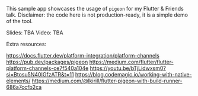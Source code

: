 This sample app showcases the usage of `pigeon` for my Flutter & Friends talk.
Disclaimer: the code here is not production-ready, it is a simple demo of the tool.

Slides: TBA
Video: TBA

Extra resources:

https://docs.flutter.dev/platform-integration/platform-channels
https://pub.dev/packages/pigeon
https://medium.com/flutter/flutter-platform-channels-ce7f540a104e
https://youtu.be/bTjLidwxsm0?si=Btosu5N40IGfzATR&t=11
https://blog.codemagic.io/working-with-native-elements/
https://medium.com/@lkirill/flutter-pigeon-with-build-runner-686a7ccfb2ca
